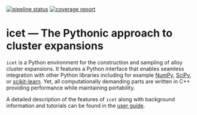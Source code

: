 [![pipeline status](https://gitlab.com/icet/icet/badges/master/pipeline.svg)](https://gitlab.com/icet/icet/commits/master)
[![coverage report](https://gitlab.com/materials-modeling/icet/badges/master/coverage.svg)](https://materials-modeling.gitlab.io/icet/.test/coverage/)


# icet &mdash; The Pythonic approach to cluster expansions

`icet` is a Python environment for the construction and sampling of alloy
cluster expansions. It features a Python interface that enables seamless
integration with other Python libraries including for example
[NumPy](http://www.numpy.org/), [SciPy](https://www.scipy.org/), or
[scikit-learn](http://scikit-learn.org/). Yet, all computationally demanding parts are
written in C++ providing performance while maintaining portability.

A detailed description of the features of `icet` along with background
information and tutorials can be found in the
[user guide](https://materials-modeling.gitlab.io/icet/.test/userguide/index.html).
